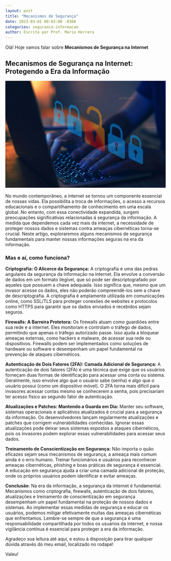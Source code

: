 ```yaml
---
layout: post
title: "Mecanismos de Segurança"
date: 2023-03-01 00:03:00 -0300
categories: seguranca-informacao
author: Escrito por Prof. Mario Herrera
---
```


Olá! Hoje vamos falar sobre **Mecanismos de Segurança na Internet**

## Mecanismos de Segurança na Internet: Protegendo a Era da Informação


![](https://github.com/mariopuebla17/blog/blob/main/_images/202303/si3.jpg?raw=true)

No mundo contemporâneo, a internet se tornou um componente essencial de nossas vidas. Ela possibilita a troca de informações, o acesso a recursos educacionais e o compartilhamento de conhecimento em uma escala global. No entanto, com essa conectividade expandida, surgem preocupações significativas relacionadas à segurança da informação. A medida que dependemos cada vez mais da internet, a necessidade de proteger nossos dados e sistemas contra ameaças cibernéticas torna-se crucial. Neste artigo, exploraremos alguns mecanismos de segurança fundamentais para manter nossas informações seguras na era da informação.

### Mas e aí, como funciona?

**Criptografia: O Alicerce da Segurança:** A criptografia é uma das pedras angulares da segurança da informação na internet. Ela envolve a conversão de dados em um formato ilegível, que só pode ser descriptografado por aqueles que possuem a chave adequada. Isso significa que, mesmo que um invasor acesse os dados, eles não poderão compreendê-los sem a chave de descriptografia. A criptografia é amplamente utilizada em comunicações online, como SSL/TLS para proteger conexões de websites e protocolos como HTTPS para garantir que os dados enviados e recebidos sejam seguros.

**Firewalls: A Barreira Protetora:** Os firewalls atuam como guardiões entre sua rede e a internet. Eles monitoram e controlam o tráfego de dados, permitindo que apenas o tráfego autorizado passe. Isso ajuda a bloquear ameaças externas, como hackers e malware, de acessar sua rede ou dispositivos. Firewalls podem ser implementados como soluções de hardware ou software e desempenham um papel fundamental na prevenção de ataques cibernéticos.

**Autenticação de Dois Fatores (2FA): Camada Adicional de Segurança:** A autenticação de dois fatores (2FA) é uma técnica que exige que os usuários forneçam duas formas de identificação para acessar uma conta ou sistema. Geralmente, isso envolve algo que o usuário sabe (senha) e algo que o usuário possui (como um dispositivo móvel). O 2FA torna mais difícil para invasores acessar contas mesmo se conhecerem a senha, pois precisariam ter acesso físico ao segundo fator de autenticação.

**Atualizações e Patches: Mantendo a Guarda em Dia:** Manter seu software, sistemas operacionais e aplicativos atualizados é crucial para a segurança da informação. Os desenvolvedores lançam regularmente atualizações e patches que corrigem vulnerabilidades conhecidas. Ignorar essas atualizações pode deixar seus sistemas expostos a ataques cibernéticos, pois os invasores podem explorar essas vulnerabilidades para acessar seus dados.

**Treinamento de Conscientização em Segurança:** Não importa o quão eficazes sejam seus mecanismos de segurança, a ameaça mais comum ainda é o erro humano. Treinar funcionários e usuários para reconhecer ameaças cibernéticas, phishing e boas práticas de segurança é essencial. A educação em segurança ajuda a criar uma camada adicional de proteção, onde os próprios usuários podem identificar e evitar ameaças.

**Conclusão**: Na era da informação, a segurança da internet é fundamental. Mecanismos como criptografia, firewalls, autenticação de dois fatores, atualizações e treinamento de conscientização em segurança desempenham um papel fundamental na proteção de nossos dados e sistemas. Ao implementar essas medidas de segurança e educar os usuários, podemos mitigar efetivamente muitas das ameaças cibernéticas que enfrentamos. Lembre-se sempre de que a segurança é uma responsabilidade compartilhada por todos os usuários da internet, e nossa vigilância contínua é essencial para proteger a era da informação.  


Agradeço sua leitura até aqui, e estou à disposição para tirar qualquer dúvida através do meu email, localizado no rodapé!

Valeu!